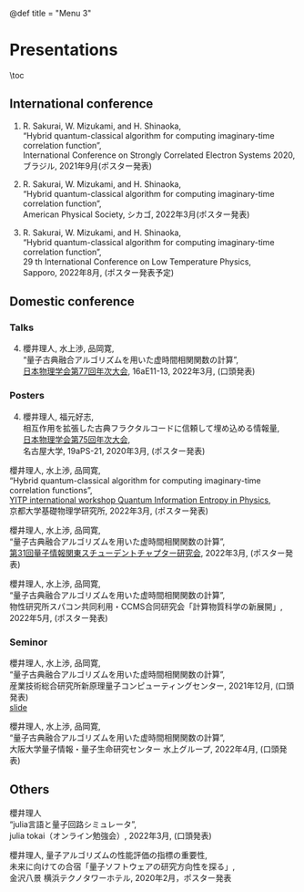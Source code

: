 @def title = "Menu 3"

# Presentations

\toc

## International conference

1. R. Sakurai, W. Mizukami, and H. Shinaoka,  
“Hybrid quantum-classical algorithm for computing imaginary-time correlation function”,  
International Conference on Strongly Correlated Electron Systems 2020,   
ブラジル, 2021年9月(ポスター発表)  

2. R. Sakurai, W. Mizukami, and H. Shinaoka,   
“Hybrid quantum-classical algorithm for computing imaginary-time correlation function”,  
American Physical Society, シカゴ, 2022年3月(ポスター発表)

3. R. Sakurai, W. Mizukami, and H. Shinaoka,   
“Hybrid quantum-classical algorithm for computing imaginary-time correlation function”,  
29 th International Conference on Low Temperature Physics,   
Sapporo, 2022年8月, (ポスター発表予定)



## Domestic conference

### Talks

4. 櫻井理人, 水上渉, 品岡寛,   
“量子古典融合アルゴリズムを用いた虚時間相関関数の計算”,  
[日本物理学会第77回年次大会](https://onsite.gakkai-web.net/jps/jps_search/2022sp/index.html), 16aE11-13, 2022年3月, (口頭発表)





### Posters

4. 櫻井理人, 福元好志,   
相互作用を拡張した古典フラクタルコードに信頼して埋め込める情報量,  
[日本物理学会第75回年次大会](https://w4.gakkai-web.net/jps_search/2020sp/index.html),  
名古屋大学, 19aPS-21, 2020年3月, (ポスター発表)

櫻井理人, 水上渉, 品岡寛,  
“Hybrid quantum-classical algorithm for computing imaginary-time correlation functions”,  
[YITP international workshop Quantum Information Entropy in Physics](http://www2.yukawa.kyoto-u.ac.jp/~qiep2022/QIEP/index.php),  
京都大学基礎物理学研究所, 2022年3月, (ポスター発表)

櫻井理人, 水上渉, 品岡寛,  
“量子古典融合アルゴリズムを用いた虚時間相関関数の計算”,   
[第31回量子情報関東スチューデントチャプター研究会](https://quangaroo.web.fc2.com/meetings/31/meeting.html), 2022年3月, (ポスター発表)

櫻井理人, 水上渉, 品岡寛,  
“量子古典融合アルゴリズムを用いた虚時間相関関数の計算”,   
物性研究所スパコン共同利用・CCMS合同研究会「計算物質科学の新展開」,   
2022年5月, (ポスター発表)


### Seminor
櫻井理人, 水上渉, 品岡寛,  
“量子古典融合アルゴリズムを用いた虚時間相関関数の計算”,  
産業技術総合研究所新原理量子コンピューティングセンター, 2021年12月, (口頭発表)  
[slide](https://sakurairihito.github.io/presentation_at_lab_20211221/)

櫻井理人, 水上渉, 品岡寛,  
“量子古典融合アルゴリズムを用いた虚時間相関関数の計算”,  
大阪大学量子情報・量子生命研究センター 水上グループ, 2022年4月, (口頭発表)


## Others 

櫻井理人   
“julia言語と量子回路シミュレータ”,   
julia tokai（オンライン勉強会）, 2022年3月, (口頭発表)

櫻井理人, 量子アルゴリズムの性能評価の指標の重要性,  
未来に向けての合宿「量子ソフトウェアの研究方向性を探る」,  
金沢八景 横浜テクノタワーホテル, 2020年2月，ポスター発表
